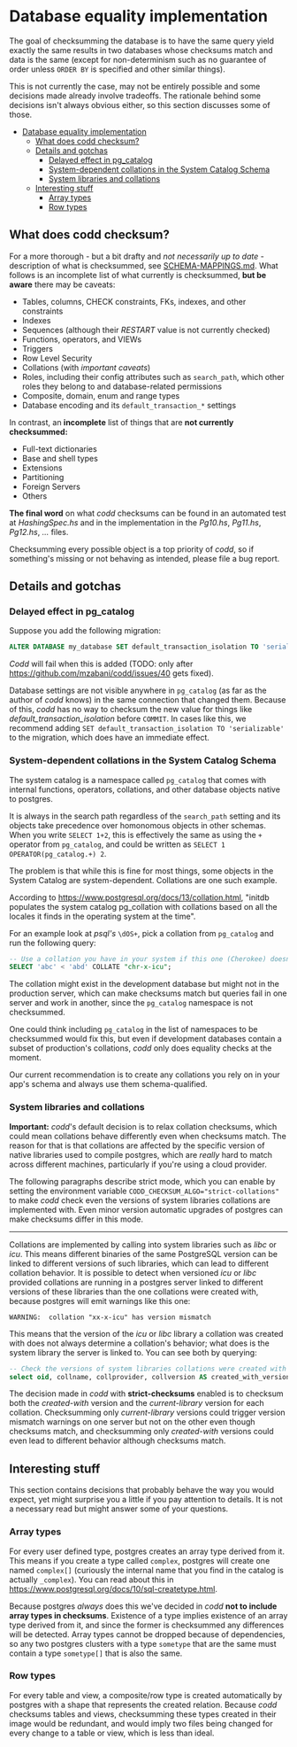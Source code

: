# Database equality implementation

The goal of checksumming the database is to have the same query yield exactly the same results in two databases whose checksums match and data is the same (except for non-determinism such as no guarantee of order unless `ORDER BY` is specified and other similar things).

This is not currently the case, may not be entirely possible and some decisions made already involve tradeoffs. The rationale behind some decisions isn't always obvious either, so this section discusses some of those.

<!-- vscode-markdown-toc -->
- [Database equality implementation](#database-equality-implementation)
  - [What does codd checksum?](#what-does-codd-checksum)
  - [Details and gotchas](#details-and-gotchas)
    - [Delayed effect in pg_catalog](#delayed-effect-in-pg_catalog)
    - [System-dependent collations in the System Catalog Schema](#system-dependent-collations-in-the-system-catalog-schema)
    - [System libraries and collations](#system-libraries-and-collations)
  - [Interesting stuff](#interesting-stuff)
    - [Array types](#array-types)
    - [Row types](#row-types)

<!-- vscode-markdown-toc-config
	numbering=false
	autoSave=false
	/vscode-markdown-toc-config -->
<!-- /vscode-markdown-toc -->

## What does codd checksum?

 For a more thorough - but a bit drafty and _not necessarily up to date_ - description of what is checksummed, see [SCHEMA-MAPPINGS.md](SCHEMA-MAPPINGS.md). What follows is an incomplete list of what currently is checksummed, **but be aware** there may be caveats:

- Tables, columns, CHECK constraints, FKs, indexes, and other constraints
- Indexes
- Sequences (although their _RESTART_ value is not currently checked)
- Functions, operators, and VIEWs
- Triggers
- Row Level Security
- Collations (with _important caveats_)
- Roles, including their config attributes such as `search_path`, which other roles they belong to and database-related permissions
- Composite, domain, enum and range types  
- Database encoding and its `default_transaction_*` settings

In contrast, an **incomplete** list of things that are **not currently checksummed:**

- Full-text dictionaries
- Base and shell types
- Extensions
- Partitioning
- Foreign Servers
- Others

**The final word** on what _codd_ checksums can be found in an automated test at _HashingSpec.hs_ and in the implementation in the _Pg10.hs_, _Pg11.hs_, _Pg12.hs_, _..._ files.

Checksumming every possible object is a top priority of _codd_, so if something's missing or not behaving as intended, please file a bug report.  

## Details and gotchas

### Delayed effect in pg_catalog

Suppose you add the following migration:

````sql
ALTER DATABASE my_database SET default_transaction_isolation TO 'serializable';
````

_Codd_ will fail when this is added (TODO: only after <https://github.com/mzabani/codd/issues/40> gets fixed).

Database settings are not visible anywhere in `pg_catalog` (as far as the author of _codd_ knows) in the same connection that changed them. Because of this, _codd_ has no way to checksum the new value for things like *default_transaction_isolation* before `COMMIT`. In cases like this, we recommend adding `SET default_transaction_isolation TO 'serializable'` to the migration, which does have an immediate effect.

### System-dependent collations in the System Catalog Schema

The system catalog is a namespace called `pg_catalog` that comes with internal functions, operators, collations, and other database objects native to postgres.

It is always in the search path regardless of the `search_path` setting and its objects take precedence over homonomous objects in other schemas. When you write `SELECT 1+2`, this is effectively the same as using the `+` operator from `pg_catalog`, and could be written as `SELECT 1 OPERATOR(pg_catalog.+) 2`.

The problem is that while this is fine for most things, some objects in the System Catalog are system-dependent. Collations are one such example.

According to <https://www.postgresql.org/docs/13/collation.html>, "initdb populates the system catalog pg_collation with collations based on all the locales it finds in the operating system at the time".

For an example look at _psql's_ `\dOS+`, pick a collation from `pg_catalog` and run the following query:

```sql
-- Use a collation you have in your system if this one (Cherokee) doesn't work
SELECT 'abc' < 'abd' COLLATE "chr-x-icu";
```

The collation might exist in the development database but might not in the production server, which can make checksums match but queries fail in one server and work in another, since the `pg_catalog` namespace is not checksummed.

One could think including `pg_catalog` in the list of namespaces to be checksummed would fix this, but even if development databases contain a subset of production's collations, _codd_ only does equality checks at the moment.

Our current recommendation is to create any collations you rely on in your app's schema and always use them schema-qualified.

### System libraries and collations

**Important:** _codd_'s default decision is to relax collation checksums, which could mean collations behave differently even when checksums match. The reason for that is that collations are affected by the specific version of native libraries used to compile postgres, which are _really_ hard to match across different machines, particularly if you're using a cloud provider.

The following paragraphs describe strict mode, which you can enable by setting the environment variable `CODD_CHECKSUM_ALGO="strict-collations"` to make _codd_ check even the versions of system libraries collations are implemented with. Even minor version automatic upgrades of postgres can make checksums differ in this mode.

---------------------------

Collations are implemented by calling into system libraries such as _libc_ or _icu_. This means different binaries of the same PostgreSQL version can be linked to different versions of such libraries, which can lead to different collation behavior.
It is possible to detect when versioned _icu_ or _libc_ provided collations are running in a postgres server linked to different versions of these libraries than the one collations were created with, because postgres will emit warnings like this one:

`WARNING:  collation "xx-x-icu" has version mismatch`

This means that the version of the _icu_ or _libc_ library a collation was created with does not always determine a collation's behavior; what does is the system library the server is linked to. You can see both by querying:

```sql
-- Check the versions of system libraries collations were created with and the versions the postgres server is linked to
select oid, collname, collprovider, collversion AS created_with_version, pg_collation_actual_version(oid) AS system_library_version from pg_catalog.pg_collation;
```

The decision made in _codd_ with **strict-checksums** enabled is to checksum both the _created-with_ version and the _current-library_ version for each collation. Checksumming only _current-library_ versions could trigger version mismatch warnings on one server but not on the other even though checksums match, and checksumming only _created-with_ versions could even lead to different behavior although checksums match.

## Interesting stuff

This section contains decisions that probably behave the way you would expect, yet might surprise you a little if you pay attention to details. It is not a necessary read but might answer some of your questions.

### Array types

For every user defined type, postgres creates an array type derived from it. This means if you create a type called `complex`, postgres will create one named `complex[]` (curiously the internal name that you find in the catalog is actually `_complex`). You can read about this in <https://www.postgresql.org/docs/10/sql-createtype.html>.

Because postgres _always_ does this we've decided in _codd_ **not to include array types in checksums**. Existence of a type implies existence of an array type derived from it, and since the former is checksummed any differences will be detected. Array types cannot be dropped because of dependencies, so any two postgres clusters with a type `sometype` that are the same must contain a type `sometype[]` that is also the same.

### Row types

For every table and view, a composite/row type is created automatically by postgres with a shape that represents the created relation. Because _codd_ checksums tables and views, checksumming these types created in their image would be redundant, and would imply two files being changed for every change to a table or view, which is less than ideal.